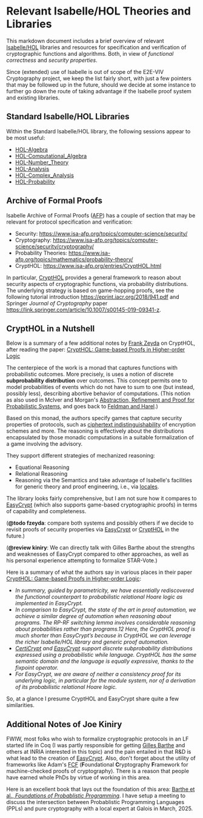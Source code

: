 # Relevant Isabelle/HOL Theories and Libraries

This markdown document includes a brief overview of relevant [Isabelle/HOL](https://isabelle.in.tum.de/) libraries and resources for specification and verification of cryptographic functions and algorithms. Both, in view of _functional correctness_ and _security properties_.

Since (extended) use of Isabelle is out of scope of the E2E-VIV Cryptography project, we keep the list fairly short, with just a few pointers that may be followed up in the future, should we decide at some instance to further go down the route of taking advantage if the Isabelle proof system and existing libraries.

## Standard Isabelle/HOL Libraries

Within the Standard Isabelle/HOL library, the following sessions appear to be most useful:
- [HOL-Algebra](https://github.com/isabelle-prover/mirror-isabelle/tree/master/src/HOL/Algebra)
- [HOL-Computational_Algebra](https://github.com/isabelle-prover/mirror-isabelle/tree/master/src/HOL/Computational_Algebra)
- [HOL-Number_Theory](https://github.com/isabelle-prover/mirror-isabelle/tree/master/src/HOL/Number_Theory)
- [HOL-Analysis](https://github.com/isabelle-prover/mirror-isabelle/tree/master/src/HOL/Analysis)
- [HOL-Complex_Analysis](https://github.com/isabelle-prover/mirror-isabelle/tree/master/src/HOL/Complex_Analysis)
- [HOL-Probability](https://github.com/isabelle-prover/mirror-isabelle/tree/master/src/HOL/Probability)

## Archive of Formal Proofs

Isabelle Archive of Formal Proofs ([AFP](https://www.isa-afp.org/)) has a couple of section that may be relevant for protocol specification and verification:
- Security: https://www.isa-afp.org/topics/computer-science/security/
- Cryptography: https://www.isa-afp.org/topics/computer-science/security/cryptography/
- Probability Theories: https://www.isa-afp.org/topics/mathematics/probability-theory/
- CryptHOL: https://www.isa-afp.org/entries/CryptHOL.html

In particular, [CryptHOL](https://www.isa-afp.org/entries/CryptHOL.html) provides a general framework to reason about security aspects of cryptographic functions, via probability distributions. The underlying strategy is based on game-hopping proofs, see the following tutorial introduction https://eprint.iacr.org/2018/941.pdf and Springer _Journal of Cryptography_ paper https://link.springer.com/article/10.1007/s00145-019-09341-z.

## CryptHOL in a Nutshell

Below is a summary of a few additional notes by [Frank Zeyda](mailto:frank.zeyda@freeandfair.us?subject=Re%3A%20Notes%20on%20CryltHOL) on CryptHOL, after reading the paper: [CryptHOL: Game-based Proofs in Higher-order Logic](https://eprint.iacr.org/2017/753.pdf)

The centerpiece of the work is a monad that captures functions with
probabilistic outcomes. More precisely, is uses a notion of discrete
**subprobability distribution** over outcomes. This concept permits
one to model probabilities of events which do not have to sum to one
(but instead, possibly less), describing abortive behavior of computations. (This notion as also used in McIver and Morgan's [Abstraction, Refinement and Proof for Probabilistic Systems](https://link.springer.com/book/10.1007/b138392), and goes back to [Feldman and Harel](https://www.sciencedirect.com/science/article/pii/0022000084900655/pdf?md5=b28f481188df3f14697578cb82c1c8e7&pid=1-s2.0-0022000084900655-main.pdf).)

Based on this monad, the authors specify games that capture security properties of protocols, such as [ciphertext indistinguishability](https://en.wikipedia.org/wiki/Ciphertext_indistinguishability) of encryption schemes and more. The reasoning is effectively about the distributions encapsulated by those monadic computations in a suitable formalization of a game involving the advisory.

They support different strategies of mechanized reasoning:
- Equational Reasoning
- Relational Reasoning
- Reasoning via the Semantics
and take advantage of Isabelle's facilities for generic theory and proof engineering, i.e., via [locales](https://isabelle.in.tum.de/doc/locales.pdf).

The library looks fairly comprehensive, but I am not sure how it compares to [EasyCrypt](https://www.easycrypt.info/) (which also supports game-based cryptographic proofs) in terms of capability and completeness.

(**@todo fzeyda**: compare both systems and possibly others if we
decide to revisit proofs of security properties via
[EasyCrypt](https://github.com/EasyCrypt/easycrypt) or
[CryptHOL](https://www.isa-afp.org/entries/CryptHOL.html) in the
future.)

(**@review kiniry**: We can directly talk with Gilles Barthe about the
strengths and weaknesses of EasyCrypt compared to other approaches, as
well as his personal experience attempting to formalize STAR-Vote.)

Here is a summary of what the authors say in various places in their paper [CryptHOL: Game-based Proofs in Higher-order Logic](https://eprint.iacr.org/2017/753.pdf):
- _In summary, guided by parametricity, we have essentially rediscovered the functional counterpart to probabilistic relational Hoare logic as implemented in EasyCrypt._
- _In comparison to EasyCrypt, the state of the art in proof automation, we achieve a similar degree of automation when reasoning about programs. The RP-RF switching lemma involves considerable reasoning about probabilities rather than programs.12 Here, the CryptHOL proof is much shorter than EasyCrypt’s because in CryptHOL we can leverage the richer Isabelle/HOL library and generic proof automation._
- _[CertiCrypt](https://github.com/EasyCrypt/certicrypt) and [EasyCrypt](https://github.com/EasyCrypt/easycrypt) support discrete subprobability distributions expressed using a probabilistic while language. CryptHOL has the same semantic domain and the language is equally expressive, thanks to the fixpoint operator._
- _For EasyCrypt, we are aware of neither a consistency proof for its underlying logic, in particular for the module system, nor of a derivation of its probabilistic relational Hoare logic._

So, at a glance I presume CryptHOL and EasyCrypt share quite a few similarities.

## Additional Notes of Joe Kiniry

FWIW, most folks who wish to formalize cryptographic protocols in an LF started life in Coq (I was partly responsible for getting [Gilles Barthe](https://www.mpi-sp.org/barthe) and others at INRIA interested in this topic) and the pain entailed in that R&D is what lead to the creation of [EasyCrypt](https://github.com/EasyCrypt/easycrypt). Also, don't forget about the utility of frameworks like Adam's [FCF](https://github.com/adampetcher/fcf) (**F**oundational **C**ryptography **F**ramework for machine-checked proofs of cryptography). There is a reason that people have earned whole PhDs by virtue of working in this area.

Here is an excellent book that lays out the foundation of this area:
[Barthe et al., *_Foundations of Probablistic
Programming_*](https://www.amazon.com/Foundations-Probabilistic-Programming-Gilles-Barthe/dp/110848851X).
I have setup a meeting to discuss the intersection between
Probablistic Programming Languages (PPLs) and pure cryptography with a
local expert at Galois in March, 2025.
